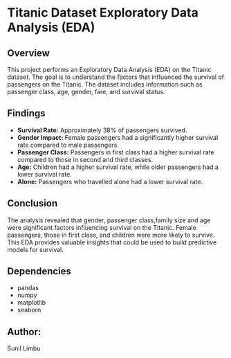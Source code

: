 # Titanic Dataset Exploratory Data Analysis (EDA)

## Overview
This project performs an Exploratory Data Analysis (EDA) on the Titanic dataset. The goal is to understand the factors that influenced the survival of passengers on the Titanic. The dataset includes information such as passenger class, age, gender, fare, and survival status.

## Findings
- **Survival Rate:** Approximately 38% of passengers survived.
- **Gender Impact:** Female passengers had a significantly higher survival rate compared to male passengers.
- **Passenger Class:** Passengers in first class had a higher survival rate compared to those in second and third classes.
- **Age:** Children had a higher survival rate, while older passengers had a lower survival rate.
- **Alone:** Passengers who travelled alone had a lower survival rate.

## Conclusion
The analysis revealed that gender, passenger class,family size and age were significant factors influencing survival on the Titanic. Female passengers, those in first class, and children were more likely to survive. This EDA provides valuable insights that could be used to build predictive models for survival.

## Dependencies
- pandas
- numpy
- matplotlib
- seaborn

## Author:
Sunil Limbu
